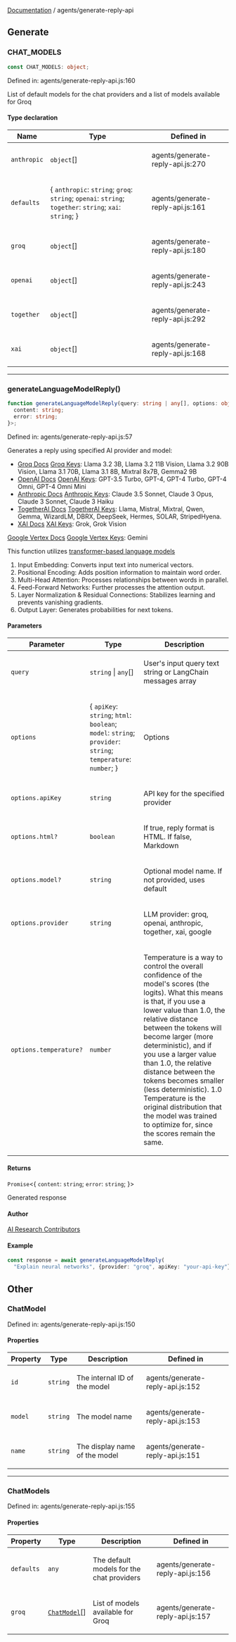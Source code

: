 [Documentation](../modules.md) / agents/generate-reply-api

## Generate

### CHAT\_MODELS

```ts
const CHAT_MODELS: object;
```

Defined in: agents/generate-reply-api.js:160

List of default models for the chat providers and a list of models available for Groq

#### Type declaration

<table>
<thead>
<tr>
<th>Name</th>
<th>Type</th>
<th>Defined in</th>
</tr>
</thead>
<tbody>
<tr>
<td>

<a id="anthropic"></a> `anthropic`

</td>
<td>

`object`[]

</td>
<td>

agents/generate-reply-api.js:270

</td>
</tr>
<tr>
<td>

<a id="defaults-1"></a> `defaults`

</td>
<td>

\{
  `anthropic`: `string`;
  `groq`: `string`;
  `openai`: `string`;
  `together`: `string`;
  `xai`: `string`;
\}

</td>
<td>

agents/generate-reply-api.js:161

</td>
</tr>
<tr>
<td>

<a id="groq-1"></a> `groq`

</td>
<td>

`object`[]

</td>
<td>

agents/generate-reply-api.js:180

</td>
</tr>
<tr>
<td>

<a id="openai"></a> `openai`

</td>
<td>

`object`[]

</td>
<td>

agents/generate-reply-api.js:243

</td>
</tr>
<tr>
<td>

<a id="together"></a> `together`

</td>
<td>

`object`[]

</td>
<td>

agents/generate-reply-api.js:292

</td>
</tr>
<tr>
<td>

<a id="xai"></a> `xai`

</td>
<td>

`object`[]

</td>
<td>

agents/generate-reply-api.js:168

</td>
</tr>
</tbody>
</table>

***

### generateLanguageModelReply()

```ts
function generateLanguageModelReply(query: string | any[], options: object): Promise<{
  content: string;
  error: string;
}>;
```

Defined in: agents/generate-reply-api.js:57

Generates a reply using specified AI provider and model:
- [Groq Docs](https://console.groq.com/docs/overview) [Groq Keys](https://console.groq.com/keys):
  Llama 3.2 3B, Llama 3.2 11B Vision, Llama 3.2 90B Vision, Llama 3.1 70B, Llama 3.1 8B, Mixtral 8x7B, Gemma2 9B
- [OpenAI Docs](https://platform.openai.com/docs/overview) [OpenAI Keys](https://platform.openai.com/api-keys):
  GPT-3.5 Turbo, GPT-4, GPT-4 Turbo, GPT-4 Omni, GPT-4 Omni Mini
- [Anthropic Docs](https://docs.anthropic.com/en/docs/welcome) [Anthropic Keys](https://console.anthropic.com/settings/keys):
  Claude 3.5 Sonnet, Claude 3 Opus, Claude 3 Sonnet, Claude 3 Haiku
- [TogetherAI Docs](https://docs.together.ai/docs/quickstart) [TogetherAI Keys](https://api.together.xyz/settings/api-keys):
 Llama, Mistral, Mixtral, Qwen, Gemma, WizardLM, DBRX, DeepSeek, Hermes, SOLAR, StripedHyena.
- [XAI Docs](https://docs.x.ai/docs#models) [XAI Keys](https://console.x.ai/): Grok, Grok Vision
 
[Google Vertex Docs](https://cloud.google.com/vertex-ai/generative-ai/docs/learn/models) 
[Google Vertex Keys](https://cloud.google.com/vertex-ai/generative-ai/docs/start/express-mode/overview#api-keys): Gemini

 This function utilizes [transformer-based language 
 models](https://arc.net/folder/D0472A20-9C20-4D3F-B145-D2865C0A9FEE)
 1. Input Embedding: Converts input text into numerical vectors.
 2. Positional Encoding: Adds position information to maintain word order.
 3. Multi-Head Attention: Processes relationships between words in parallel.
 4. Feed-Forward Networks: Further processes the attention output.
 5. Layer Normalization & Residual Connections: Stabilizes learning and 
 prevents vanishing gradients.
 6. Output Layer: Generates probabilities for next tokens.

#### Parameters

<table>
<thead>
<tr>
<th>Parameter</th>
<th>Type</th>
<th>Description</th>
</tr>
</thead>
<tbody>
<tr>
<td>

`query`

</td>
<td>

`string` \| `any`[]

</td>
<td>

User's input query text string or LangChain messages array

</td>
</tr>
<tr>
<td>

`options`

</td>
<td>

\{ `apiKey`: `string`; `html`: `boolean`; `model`: `string`; `provider`: `string`; `temperature`: `number`; \}

</td>
<td>

Options

</td>
</tr>
<tr>
<td>

`options.apiKey`

</td>
<td>

`string`

</td>
<td>

API key for the specified provider

</td>
</tr>
<tr>
<td>

`options.html?`

</td>
<td>

`boolean`

</td>
<td>

If true, reply format is HTML. If false, Markdown

</td>
</tr>
<tr>
<td>

`options.model?`

</td>
<td>

`string`

</td>
<td>

Optional model name. If not provided, uses default

</td>
</tr>
<tr>
<td>

`options.provider`

</td>
<td>

`string`

</td>
<td>

LLM provider: groq, openai, anthropic, together, xai, google

</td>
</tr>
<tr>
<td>

`options.temperature?`

</td>
<td>

`number`

</td>
<td>

Temperature is a way to control the overall confidence of the model's scores
 (the logits). What this means is that, if you use a lower value than 1.0, the relative
 distance between the tokens will become larger (more deterministic), and if you use a larger
 value than 1.0, the relative distance between the tokens becomes smaller (less deterministic).
1.0 Temperature is the original distribution that the model was trained to optimize for,
since the scores remain the same.

</td>
</tr>
</tbody>
</table>

#### Returns

`Promise`&lt;\{
  `content`: `string`;
  `error`: `string`;
\}&gt;

Generated response

#### Author

[AI Research Contributors](https://arc.net/folder/D0472A20-9C20-4D3F-B145-D2865C0A9FEE)

#### Example

```ts
const response = await generateLanguageModelReply(
  "Explain neural networks", {provider: "groq", apiKey: "your-api-key"})
```

## Other

### ChatModel

Defined in: agents/generate-reply-api.js:150

#### Properties

<table>
<thead>
<tr>
<th>Property</th>
<th>Type</th>
<th>Description</th>
<th>Defined in</th>
</tr>
</thead>
<tbody>
<tr>
<td>

<a id="id"></a> `id`

</td>
<td>

`string`

</td>
<td>

The internal ID of the model

</td>
<td>

agents/generate-reply-api.js:152

</td>
</tr>
<tr>
<td>

<a id="model"></a> `model`

</td>
<td>

`string`

</td>
<td>

The model name

</td>
<td>

agents/generate-reply-api.js:153

</td>
</tr>
<tr>
<td>

<a id="name"></a> `name`

</td>
<td>

`string`

</td>
<td>

The display name of the model

</td>
<td>

agents/generate-reply-api.js:151

</td>
</tr>
</tbody>
</table>

***

### ChatModels

Defined in: agents/generate-reply-api.js:155

#### Properties

<table>
<thead>
<tr>
<th>Property</th>
<th>Type</th>
<th>Description</th>
<th>Defined in</th>
</tr>
</thead>
<tbody>
<tr>
<td>

<a id="defaults"></a> `defaults`

</td>
<td>

`any`

</td>
<td>

The default models for the chat providers

</td>
<td>

agents/generate-reply-api.js:156

</td>
</tr>
<tr>
<td>

<a id="groq"></a> `groq`

</td>
<td>

[`ChatModel`](#chatmodel)[]

</td>
<td>

List of models available for Groq

</td>
<td>

agents/generate-reply-api.js:157

</td>
</tr>
</tbody>
</table>

